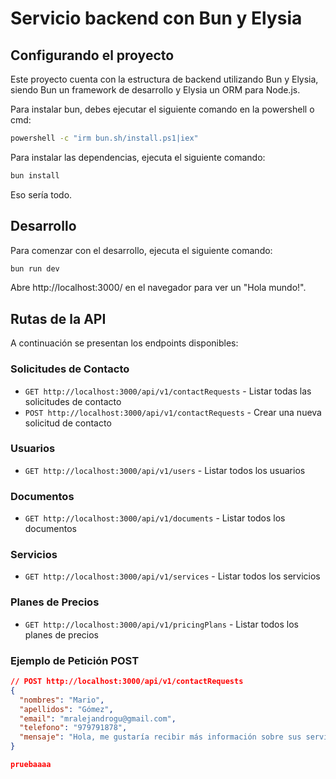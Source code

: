 # Servicio backend con Bun y Elysia

## Configurando el proyecto
Este proyecto cuenta con la estructura de backend utilizando Bun y Elysia, siendo Bun un framework de desarrollo y Elysia un ORM para Node.js.

Para instalar bun, debes ejecutar el siguiente comando en la powershell o cmd:
```bash
powershell -c "irm bun.sh/install.ps1|iex"
```


Para instalar las dependencias, ejecuta el siguiente comando:
```bash
bun install
```
Eso sería todo.

## Desarrollo
Para comenzar con el desarrollo, ejecuta el siguiente comando:
```bash
bun run dev
```
Abre http://localhost:3000/ en el navegador para ver un "Hola mundo!".

## Rutas de la API

A continuación se presentan los endpoints disponibles:

### Solicitudes de Contacto
- `GET http://localhost:3000/api/v1/contactRequests` - Listar todas las solicitudes de contacto
- `POST http://localhost:3000/api/v1/contactRequests` - Crear una nueva solicitud de contacto

### Usuarios
- `GET http://localhost:3000/api/v1/users` - Listar todos los usuarios

### Documentos
- `GET http://localhost:3000/api/v1/documents` - Listar todos los documentos

### Servicios
- `GET http://localhost:3000/api/v1/services` - Listar todos los servicios

### Planes de Precios
- `GET http://localhost:3000/api/v1/pricingPlans` - Listar todos los planes de precios

### Ejemplo de Petición POST

```json
// POST http://localhost:3000/api/v1/contactRequests
{
  "nombres": "Mario",
  "apellidos": "Gómez",
  "email": "mralejandrogu@gmail.com",
  "telefono": "979791878",
  "mensaje": "Hola, me gustaría recibir más información sobre sus servicios."
}

pruebaaaa
